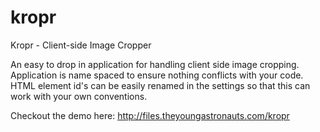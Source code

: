 kropr
=====

Kropr - Client-side Image Cropper

An easy to drop in application for handling client side image cropping. Application is name spaced to ensure nothing conflicts with your code.
HTML element id's can be easily renamed in the settings so that this can work with your own conventions.

Checkout the demo here: http://files.theyoungastronauts.com/kropr

